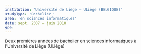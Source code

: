```yaml
---
institution: 'Université de Liège – ULiège (BELGIQUE)'
studyType: 'Bachelier '
area: 'en sciences informatiques'
date: sept. 2007 – juin 2010
gpa:
---
```


Deux premières années de bachelier en sciences informatiques à l'Université de Liège (ULiège)
